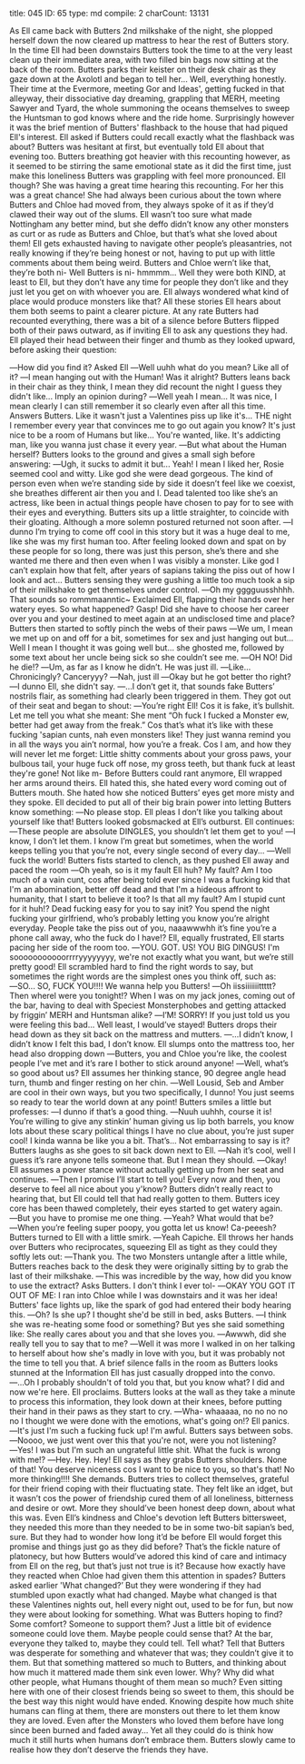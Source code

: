 title:          045
ID:             65
type:           md
compile:        2
charCount:      13131


As Ell came back with Butters 2nd milkshake of the night, she plopped herself down the now cleared up mattress to hear the rest of Butters story. In the time Ell had been downstairs Butters took the time to at the very least clean up their immediate area, with two filled bin bags now sitting at the back of the room. Butters parks their keister on their desk chair as they gaze down at the Axolotl and began to tell her... Well, everything honestly. Their time at the Evermore, meeting Gor and Ideas', getting fucked in that alleyway, their dissociative day dreaming, grappling that MERH, meeting Sawyer and Tyard, the whole summoning the oceans themselves to sweep the Huntsman to god knows where and the ride home.
Surprisingly however it was the brief mention of Butters' flashback to the house that had piqued Ell's interest. Ell asked if Butters could recall exactly what the flashback was about? Butters was hesitant at first, but eventually told Ell about that evening too. Butters breathing got heavier with this recounting however, as it seemed to be stirring the same emotional state as it did the first time, just make this loneliness Butters was grappling with feel more pronounced.
Ell though? She was having a great time hearing this recounting. For her this was a great chance! She had always been curious about the town where Butters and Chloe had moved from, they always spoke of it as if they’d clawed their way out of the slums. Ell wasn’t too sure what made Nottingham any better mind, but she deffo didn’t know any other monsters as curt or as rude as Butters and Chloe, but that’s what she loved about them! Ell gets exhausted having to navigate other people’s pleasantries, not really knowing if they’re being honest or not, having to put up with little comments about them being weird. Butters and Chloe wern’t like that, they’re both ni- Well Butters is ni- hmmmm... Well they were both KIND, at least to Ell, but they don’t have any time for people they don’t like and they just let you get on with whoever you are. Ell always wondered what kind of place would produce monsters like that? All these stories Ell hears about them both seems to paint a clearer picture.
At any rate Butters had recounted everything, there was a bit of a silence before Butters flipped both of their paws outward, as if inviting Ell to ask any questions they had. Ell played their head between their finger and thumb as they looked upward, before asking their question:

―How did you find it? Asked Ell
―Well uuhh what do you mean? Like all of it?
―I mean hanging out with the Human! Was it alright?
Butters leans back in their chair as they think, I mean they did recount the night I guess they didn't like... Imply an opinion during?
―Well yeah I mean... It was nice, I mean clearly I can still remember it so clearly even after all this time. Answers Butters. Like it wasn't just a Valentines piss up like it's... THE night I remember every year that convinces me to go out again you know? It's just nice to be a room of Humans but like... You're wanted, like. It's addicting man, like you wanna just chase it every year.
―But what about the Human herself?
Butters looks to the ground and gives a small sigh before answering:
―Ugh, it sucks to admit it but... Yeah! I mean I liked her, Rosie seemed cool and witty. Like god she were dead gorgeous. The kind of person even when we’re standing side by side it doesn’t feel like we coexist, she breathes different air then you and I. Dead talented too like she’s an actress, like been in actual things people have chosen to pay for to see with their eyes and everything.
Butters sits up a little straighter, to coincide with their gloating. Although a more solemn postured returned not soon after.
―I dunno I’m trying to come off cool in this story but it was a huge deal to me, like she was my first human too. After feeling looked down and spat on by these people for so long, there was just this person, she’s there and she wanted me there and then even when I was visibly a monster. Like god I can’t explain how that felt, after years of sapians taking the piss out of how I look and act…
Butters sensing they were gushing a little too much took a sip of their milkshake to get themselves under control.
―Oh my gggguusshhhh. That sounds so rommmaanntic~ Exclaimed Ell, flapping their hands over her watery eyes. So what happened? Gasp! Did she have to choose her career over you and your destined to meet again at an undisclosed time and place?
Butters then started to softly pinch the webs of their paws
―We um, I mean we met up on and off for a bit, sometimes for sex and just hanging out but... Well I mean I thought it was going well but... she ghosted me, followed by some text about her uncle being sick so she couldn’t see me.
―OH NO! Did he die!?
―Um, as far as I know he didn’t. He was just ill.
―Like… Chronicingly? Canceryyy?
―Nah, just ill
―Okay but he got better tho right?
―I dunno Ell, she didn't say.
―…I don’t get it, that sounds fake
Butters’ nostrils flair, as something had clearly been triggered in them. They got out of their seat and began to shout:
―You’re right Ell! Cos it is fake, it’s bullshit. Let me tell you what she meant: She ment “Oh fuck I fucked a Monster ew, better had get away from the freak.” Cos that’s what it’s like with these fucking 'sapian cunts, nah even monsters like! They just wanna remind you in all the ways you ain’t normal, how you’re a freak. Cos I am, and how they will never let me forget: Little shitty comments about your gross paws, your bulbous tail, your huge fuck off nose, my gross teeth, but thank fuck at least they're gone! Not like m-
Before Butters could rant anymore, Ell wrapped her arms around theirs. Ell hated this, she hated every word coming out of Butters mouth. She hated how she noticed Butters’ eyes get more misty and they spoke. Ell decided to put all of their big brain power into letting Butters know something:
―No please stop. Ell pleas I don’t like you talking about yourself like that!
Butters looked gobsmacked at Ell’s outburst. Ell continues:
―These people are absolute DINGLES, you shouldn’t let them get to you!
―I know, I don’t let them. I know I’m great but sometimes, when the world keeps telling you that you’re not, every single second of every day...
―Well fuck the world!
Butters fists started to clench, as they pushed Ell away and paced the room
―Oh yeah, so is it my fault Ell huh? My fault? Am I too much of a vain cunt, cos after being told ever since I was a fucking kid that I'm an abomination, better off dead and that I'm a hideous affront to humanity, that I start to believe it too? Is that all my fault? Am I stupid cunt for it huh!? Dead fucking easy for you to say init? You spend the night fucking your girlfriend, who’s probably letting you know you’re alright everyday. People take the piss out of you, naaawwwhh it’s fine you’re a phone call away, who the fuck do I have!?
Ell, equally frustrated, Ell starts pacing her side of the room too.
―YOU. GOT. US! YOU BIG DINGUS! I'm sooooooooooorrrryyyyyyyy, we're not exactly what you want, but we’re still pretty good!
Ell scrambled hard to find the right words to say, but sometimes the right words are the simplest ones you think off, such as:
―SO... SO, FUCK YOU!!!! We wanna help you Butters!
―Oh iissiiiiiiittttt? Then wherel were you tonight!? When I was on my jack jones, coming out of the bar, having to deal with Speciest Monsterphobes and getting attacked by friggin’ MERH and Huntsman alike?
―I’M! SORRY! If you just told us you were feeling this bad... Well least, I would’ve stayed!
Butters drops their head down as they sit back on the mattress and mutters.
―…I didn’t know, I didn’t know I felt this bad, I don’t know.
Ell slumps onto the mattress too, her head also dropping down
―Butters, you and Chloe you’re like, the coolest people I’ve met and it’s rare I bother to stick around anyone!
―Well, what’s so good about us?
Ell assumes her thinking stance, 90 degree angle head turn, thumb and finger resting on her chin.
―Well Lousid, Seb and Amber are cool in their own ways, but you two specifically, I dunno! You just seems so ready to tear the world down at any point!
Butters smiles a little but professes:
―I dunno if that’s a good thing.
―Nuuh uuhhh, course it is! You’re willing to give any stinkin’ human giving us lip both barrels, you know lots about these scary political things I have no clue about, you’re just super cool! I kinda wanna be like you a bit. That’s… Not embarrassing to say is it?
Butters laughs as she goes to sit back down next to Ell.
―Nah it’s cool, well I guess it’s rare anyone tells someone that. But I mean they should.
―Okay!
Ell assumes a power stance without actually getting up from her seat and continues.
―Then I promise I’ll start to tell you! Every now and then, you deserve to feel all nice about you y'know?
Butters didn’t really react to hearing that, but Ell could tell that had really gotten to them. Butters icey core has been thawed completely, their eyes started to get watery again.
―But you have to promise me one thing.
―Yeah? What would that be?
―When you’re feeling super poopy, you gotta let us know! Ca-peeesh?
Butters turned to Ell with a little smirk.
―Yeah Capiche.
Ell throws her hands over Butters who reciprocates, squeezing Ell as tight as they could they softly lets out:
―Thank you.
The two Monsters untangle after a little while, Butters reaches back to the desk they were originally sitting by to grab the last of their milkshake.
―This was incredible by the way, how did you know to use the extract? Asks Butters. I don't think I ever tol-
―OKAY YOU GOT IT OUT OF ME: I ran into Chloe while I was downstairs and it was her idea!
Butters' face lights up, like the spark of god had entered their body hearing this.
―Oh? Is she up? I thought she'd be still in bed, asks Butters.
―I think she was re-heating some food or something? But yes she said something like: She really cares about you and that she loves you.
―Awwwh, did she really tell you to say that to me?
―Well it was more I walked in on her talking to herself about how she's madly in love with you, but it was probably not the time to tell you that.
A brief silence falls in the room as Butters looks stunned at the Information Ell has just casually dropped into the convo.
―...Oh I probably shouldn't of told you that, but you know what? I did and now we're here. Ell proclaims.
Butters looks at the wall as they take a minute to process this information, they look down at their knees, before putting their hand in their paws as they start to cry.
―Wha- whaaaaa, no no no no no I thought we were done with the emotions, what's going on!? Ell panics.
―It's just I'm such a fucking fuck up! I'm awful. Butters says between sobs.
―Noooo, we just went over this that you're not, were you not listening?
―Yes! I was but I'm such an ungrateful little shit. What the fuck is wrong with me!?
―Hey. Hey. Hey! Ell says as they grabs Butters shoulders. None of that! You deserve niceness cos I want to be nice to you, so that's that! No more thinking!!!! She demands.
Butters tries to collect themselves, grateful for their friend coping with their fluctuating state. They felt like an idget, but it wasn’t cos the power of friendship cured them of all loneliness, bitterness and desire or owt. More they should’ve been honest deep down, about what this was. Even Ell’s kindness and Chloe's devotion left Butters bittersweet, they needed this more than they needed to be in some two-bit sapian’s bed, sure. But they had to wonder how long it’d be before Ell would forget this promise and things just go as they did before? That’s the fickle nature of platonecy, but how Butters would’ve adored this kind of care and intimacy from Ell on the reg, but that’s just not true is it? Because how exactly have they reacted when Chloe had given them this attention in spades?
Butters asked earlier 'What changed?’ But they were wondering if they had stumbled upon exactly what had changed. Maybe what changed is that these Valentines nights out, hell every night out, used to be for fun, but now they were about looking for something. What was Butters hoping to find? Some comfort? Someone to support them? Just a little bit of evidence someone could love them. Maybe people could sense that? At the bar, everyone they talked to, maybe they could tell. Tell what? Tell that Butters was desperate for something and whatever that was; they couldn’t give it to them.
But that something mattered so much to Butters, and thinking about how much it mattered made them sink even lower. Why? Why did what other people, what Humans thought of them mean so much? Even sitting here with one of their closest friends being so sweet to them, this should be the best way this night would have ended. Knowing despite how much shite humans can fling at them, there are monsters out there to let them know they are loved. Even after the Monsters who loved them before have long since been burned and faded away...
Yet all they could do is think how much it still hurts when humans don’t embrace them. Butters slowly came to realise how they don’t deserve the friends they have.